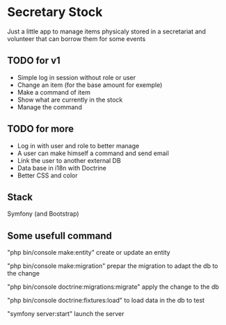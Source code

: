 # Secretary Stock

Just a little app to manage items physicaly stored in a secretariat and volunteer that can borrow them for some events

## TODO for v1

- Simple log in session without role or user
- Change an item (for the base amount for exemple)
- Make a command of item
- Show what are currently in the stock
- Manage the command

## TODO for more

- Log in with user and role to better manage
- A user can make himself a command and send email
- Link the user to another external DB
- Data base in i18n with Doctrine
- Better CSS and color

## Stack

Symfony (and Bootstrap)

## Some usefull command

"php bin/console make:entity" create or update an entity

"php bin/console make:migration" prepar the migration to adapt the db to the change

"php bin/console doctrine:migrations:migrate" apply the change to the db

"php bin/console doctrine:fixtures:load" to load data in the db to test

"symfony server:start" launch the server

